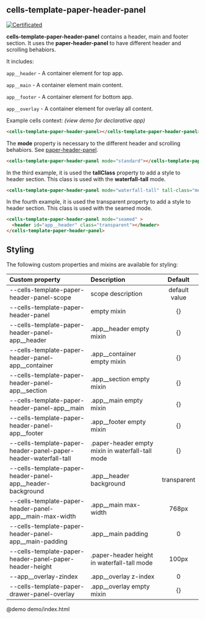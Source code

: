 ## cells-template-paper-header-panel

[![Certificated](https://img.shields.io/badge/certificated-yes-brightgreen.svg)](http://bbva-files.s3.amazonaws.com/cells/bbva-catalog/index.html)

__cells-template-paper-header-panel__ contains a header, main and footer section. It uses the __paper-header-panel__ to have different header and scrolling behabiors.

It includes:

  ```app__header``` - A container element for top app.

  ```app__main``` - A container element main content.

  ```app__footer``` - A container element for bottom app.

  ```app__overlay``` - A container element for overlay all content.

Example cells context: *(view demo for declarative app)*

```html
<cells-template-paper-header-panel></cells-template-paper-header-panel> 
```

The __mode__ property is necessary to the different header and scrolling behabiors. See [paper-header-panel](https://elements.polymer-project.org/elements/paper-header-panel).

```html
<cells-template-paper-header-panel mode="standard"></cells-template-paper-header-panel>
```

In the third example, it is used the __tallClass__ property to add a style to header section. This class is used with the __waterfall-tall__ mode.

```html
<cells-template-paper-header-panel mode="waterfall-tall" tall-class="medium-tall"></cells-template-paper-header-panel>
```
In the fourth example, it is used the transparent property to add a style to header section. This class is used with the seamed mode.

```html
<cells-template-paper-header-panel mode="seamed" >
  <header id="app__header" class="transparent"></header>
</cells-template-paper-header-panel>
```

## Styling

The following custom properties and mixins are available for styling:

| Custom property | Description     | Default        |
|:----------------|:----------------|:--------------:|
| --cells-template-paper-header-panel-scope      | scope description | default value  |
| --cells-template-paper-header-panel | empty mixin | {} |
| --cells-template-paper-header-panel-app__header | .app__header empty mixin | {} |
| --cells-template-paper-header-panel-app__container | .app__container empty mixin | {} |
| --cells-template-paper-header-panel-app__section | .app__section empty mixin  | {} |
| --cells-template-paper-header-panel-app__main | .app__main empty mixin | {} |
| --cells-template-paper-header-panel-app__footer | .app__footer empty mixin | {} |
| --cells-template-paper-header-panel-paper-header-waterfall-tall | .paper-header empty mixin in waterfall-tall mode | {} |
| --cells-template-paper-header-panel-app__header-background | .app__header background | transparent |
| --cells-template-paper-header-panel-app__main-max-width | .app__main max-width | 768px |
| --cells-template-paper-header-panel-app__main-padding | .app__main padding | 0 |
| --cells-template-paper-header-panel-paper-header-height | .paper-header height in waterfall-tall mode | 100px |
| --app__overlay-zindex | .app__overlay z-index | 0 |
| --cells-template-paper-drawer-panel-overlay | .app__overlay empty mixin | {} |

@demo demo/index.html
